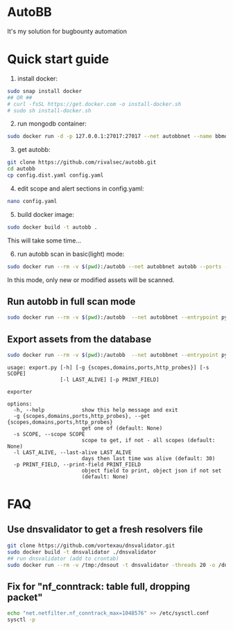 # AutoBB
It's my solution for bugbounty automation

# Quick start guide

1) install docker:
```bash
sudo snap install docker
## OR ##
# curl -fsSL https://get.docker.com -o install-docker.sh
# sudo sh install-docker.sh
```

2) run mongodb container:
```bash
sudo docker run -d -p 127.0.0.1:27017:27017 --net autobbnet --name bbmongodb mongodb/mongodb-community-server:latest
```

3) get autobb:
```bash
git clone https://github.com/rivalsec/autobb.git
cd autobb
cp config.dist.yaml config.yaml
```

4) edit scope and alert sections in config.yaml:
```bash
nano config.yaml
```

5) build docker image:
```bash
sudo docker build -t autobb .
```
This will take some time...

6) run autobb scan in basic(light) mode:

```bash
sudo docker run --rm -v $(pwd):/autobb --net autobbnet autobb --ports --ports-olds --dns-brute --dns-alts --workflow-olds --nuclei
```
In this mode, only new or modified assets will be scanned.

## Run autobb in full scan mode
```bash
sudo docker run --rm -v $(pwd):/autobb  --net autobbnet --entrypoint python autobb fullscan.py
```

## Export assets from the database
```bash
sudo docker run --rm -v $(pwd):/autobb  --net autobbnet --entrypoint python autobb ./export.py -h
```

```
usage: export.py [-h] [-g {scopes,domains,ports,http_probes}] [-s SCOPE]
                 [-l LAST_ALIVE] [-p PRINT_FIELD]

exporter

options:
  -h, --help            show this help message and exit
  -g {scopes,domains,ports,http_probes}, --get {scopes,domains,ports,http_probes}
                        get one of (default: None)
  -s SCOPE, --scope SCOPE
                        scope to get, if not - all scopes (default: None)
  -l LAST_ALIVE, --last-alive LAST_ALIVE
                        days then last time was alive (default: 30)
  -p PRINT_FIELD, --print-field PRINT_FIELD
                        object field to print, object json if not set
                        (default: None)
```

# FAQ
## Use dnsvalidator to get a fresh resolvers file
```bash
git clone https://github.com/vortexau/dnsvalidator.git
sudo docker build -t dnsvalidator ./dnsvalidator
## run dnsvalidator (add to crontab)
sudo docker run --rm -v /tmp:/dnsout -t dnsvalidator -threads 20 -o /dnsout/resolvers.txt && mv /tmp/resolvers.txt ./autobb/resolvers
```

## Fix for "nf_conntrack: table full, dropping packet"
```bash
echo "net.netfilter.nf_conntrack_max=1048576" >> /etc/sysctl.conf
sysctl -p
```